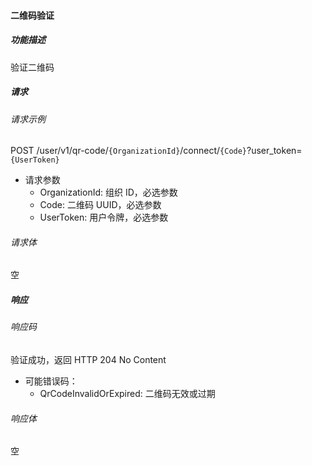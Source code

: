 #### 二维码验证

##### 功能描述

验证二维码

##### 请求

###### 请求示例
POST /user/v1/qr-code/`{OrganizationId}`/connect/`{Code}`?user_token=`{UserToken}`

- 请求参数
  - OrganizationId: 组织 ID，必选参数
  - Code: 二维码 UUID，必选参数
  - UserToken: 用户令牌，必选参数

###### 请求体

空
##### 响应

###### 响应码

验证成功，返回 HTTP 204 No Content

- 可能错误码：
  - QrCodeInvalidOrExpired: 二维码无效或过期


###### 响应体
空
